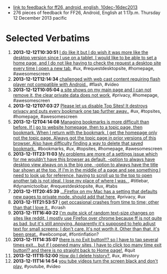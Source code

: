 * [link to feedback for ff26, android, english, 10dec-16dec2013](https://input.mozilla.org/en-US/?date_start=2013-12-10&date_end=2013-12-16&product=Firefox%20for%20Android&version=26.0.0&locale=en-US)
* 276 pieces of feedback for FF26, Android, English at 1:17p.m. Thursday 12 December 2013 pacific

# Selected Verbatims

1. **2013-12-12T10:30:51** [I do like it but I do wish it was more like the desktop version since I use on a tablet, I would like to be able to set a home page, and I do not like having to check the request a desktop site every time I open a new tab](https://input.mozilla.org/en-US/dashboard/response/4112186), #ux, #requestdesktopsite, #homepage, #awesomescreen
2. **2013-12-12T12:14:34** [challenged with web cast content requiring flash player not compatible with Android.](https://input.mozilla.org/en-US/dashboard/response/4112333), #flash, #video
3. **2013-12-12T10:05:04** [a site shows on my main page and I can not remove it, the clear private data does not work](https://input.mozilla.org/en-US/dashboard/response/4112137), #privacy, #homepage, #awesomescreen
4. **2013-12-12T07:03:27** [Please let us disable Top Sites! It destroys privacy and puts every bookmark one tap further away.](https://input.mozilla.org/en-US/dashboard/response/4111887), #ux, #topsites, #homepage, #awesomescreen
5. **2013-12-12T04:14:08** [ Managing bookmarks is more difficult than before. If I go to website homepage, then to a topic page, then bookmark. When I return with the bookmark, I get the homepage only not the topic page. Always got the topic page in prior versions of this browser. Also have difficulty finding a way to delete that saved bookmark.](https://input.mozilla.org/en-US/dashboard/response/4111669), #bookmarks, #ux, #topsites, #homepage, #awesomescreen
6. **2013-12-11T23:11:03** [My problems are more of a settings issue which for me wouldn't have this browser as default. -option to always have desktop view always on is the big one. -option to always have the title bar shown at the top. If I'm in the middle of a page and see something I need to look up for reference, having to scroll up to the top to open another tab is not ideal. I lose my place of where I was.
](https://input.mozilla.org/en-US/dashboard/response/4111352), #titlebar, #dynamictoolbar, #requestdesktopsite, #ux, #tabs
7. **2013-12-11T20:45:39** [...Firefox on my Mac has a setting that defaults new pages to private mode. should add that here](https://input.mozilla.org/en-US/dashboard/response/4111226), #privacy, #ux
8. **2013-12-11T21:53:57** [I get occasional crashes from time to time; other than that I love it.](https://input.mozilla.org/en-US/dashboard/response/4111282), #crash
9. **2013-12-11T16:40:22** [I'm quite sick of random text-size changes on sites like reddit. I mostly use Firefox over chrome because ff is not quite as bad, but it's still annoying. Apparently it's supposed to help adjust text for small screens; I don't care. It's not worth it. Other than that, it's been great.](https://input.mozilla.org/en-US/dashboard/response/4110970), #webcompat, #fontinflation?
10. **2013-12-11T14:35:07**  [there is no Exit button!!? so I have to tap several times exit... but if I opened many sites, I have to click too many time exit button!? and there is no straight back to Home page!](https://input.mozilla.org/en-US/dashboard/response/4110836), #quit
11. **2013-12-11T15:52:00** [How do I delete history?](https://input.mozilla.org/en-US/dashboard/response/4110921), #ux, #history
12. **2013-12-11T14:14:54** [you tube videos turn the screen black and don't play](https://input.mozilla.org/en-US/dashboard/response/4110812), #youtube, #video

